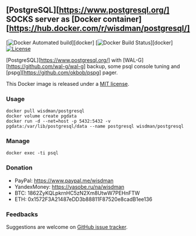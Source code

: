 ## [PostgreSQL][https://www.postgresql.org/] SOCKS server as [Docker container][https://hub.docker.com/r/wisdman/postgresql/]

[![Docker Automated build](https://img.shields.io/docker/automated/wisdman/postgresql.svg)][docker]
[![Docker Build Status](https://img.shields.io/docker/build/wisdman/postgresql.svg)][docker]
[![License](https://img.shields.io/github/license/wisdman/docker-postgresql.svg)](LICENSE)

[PostgreSQL][https://www.postgresql.org/] with [WAL-G][https://github.com/wal-g/wal-g] backup, some psql console tuning and [pspg][https://github.com/okbob/pspg] pager.

This Docker image is released under a [MIT license](LICENSE).

### Usage

```console
docker pull wisdman/postgresql
docker volume create pgdata
docker run -d --net=host -p 5432:5432 -v pgdata:/var/lib/postgresql/data --name postgresql wisdman/postgresql
```

### Manage

```console
docker exec -ti psql
```

### Donation

* PayPal: https://www.paypal.me/wisdman
* YandexMoney: https://yasobe.ru/na/wisdman
* BTC: 1862ZyKQLpkrnHC5zN2Xm8UtwW7PEHnFTW
* ETH: 0x1572F3A21487eDD3b88811F87520e8cadB1ee136

### Feedbacks

Suggestions are welcome on [GitHub issue tracker](https://github.com/wisdman/docker-postgresql/issues).
